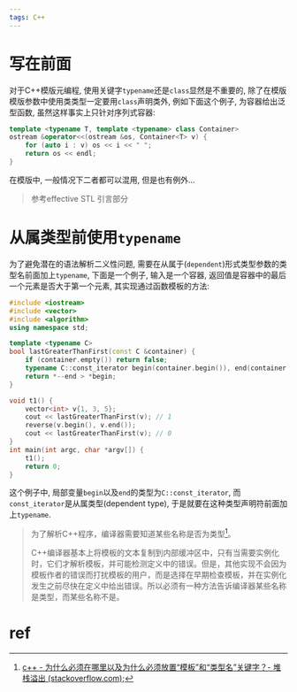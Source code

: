 ```yaml
---
tags: C++
---
```


# 写在前面

对于C++模版元编程, 使用关键字`typename`还是`class`显然是不重要的, 除了在模版模版参数中使用类类型一定要用`class`声明类外, 例如下面这个例子, 为容器给出泛型函数, 虽然这样事实上只针对序列式容器:

```cpp
template <typename T, template <typename> class Container>
ostream &operator<<(ostream &os, Container<T> v) {
    for (auto i : v) os << i << " ";
    return os << endl;
}
```

在模版中, 一般情况下二者都可以混用, 但是也有例外...

>   参考effective STL 引言部分

# 从属类型前使用`typename`

为了避免潜在的语法解析二义性问题, 需要在从属于(`dependent`)形式类型参数的类型名前面加上`typename`, 下面是一个例子, 输入是一个容器, 返回值是容器中的最后一个元素是否大于第一个元素, 其实现通过函数模板的方法:

```cpp
#include <iostream>
#include <vector>
#include <algorithm>
using namespace std;

template <typename C>
bool lastGreaterThanFirst(const C &container) {
    if (container.empty()) return false;
    typename C::const_iterator begin(container.begin()), end(container.end());
    return *--end > *begin;
}

void t1() {
    vector<int> v{1, 3, 5};
    cout << lastGreaterThanFirst(v); // 1
    reverse(v.begin(), v.end());
    cout << lastGreaterThanFirst(v); // 0
}
int main(int argc, char *argv[]) {
    t1();
    return 0;
}
```

这个例子中, 局部变量`begin`以及`end`的类型为`C::const_iterator`, 而`const_iterator`是从属类型(dependent type), 于是就要在这种类型声明符前面加上`typename`. 

>   为了解析C++程序，编译器需要知道某些名称是否为类型[^1]。
>
>   C++编译器基本上将模板的文本复制到内部缓冲区中，只有当需要实例化时，它们才解析模板，并可能检测定义中的错误。但是，其他实现不会因为模板作者的错误而打扰模板的用户，而是选择在早期检查模板，并在实例化发生之前尽快在定义中给出错误。所以必须有一种方法告诉编译器某些名称是类型，而某些名称不是。

# ref

[^1]:[c++ - 为什么必须在哪里以及为什么必须放置“模板”和“类型名”关键字？- 堆栈溢出 (stackoverflow.com)](https://stackoverflow.com/questions/610245/where-and-why-do-i-have-to-put-the-template-and-typename-keywords);